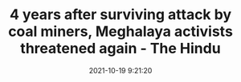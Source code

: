 ---
"title": "4 years after surviving attack by coal miners, Meghalaya activists threatened again - The Hindu"
"date": "2021-10-19 9:21:20"
"feed_name": "GOOGLENEWSMINING"
"feed_website": "https://news.google.com/search?q=mining%2Bincident&hl=en-US&gl=US&ceid=US:en"
"feed_rss": "https://news.google.com/rss/search?q=mining%2Bincident&hl=en-US&gl=US&ceid=US:en"
"link": "https://www.thehindu.com/news/national/other-states/4-years-after-surviving-attack-by-coal-miners-meghalaya-activists-threatened-again/article37068388.ece"
"source": "{'href': 'https://www.thehindu.com', 'title': 'The Hindu'}"
"file": "_posts/2021-1-1-608b7cd3902e171ed62ea30011193805df8bd17f.md"
"accident": "0"
"drilling": "0"
"represented_by": "0"
"dead": "0"
"injured": "0"
"arrested": "0"
"place": "unknown place"
"where": "unknown site"
"causes": "unknown"
"place_uri": "unknown place"
---